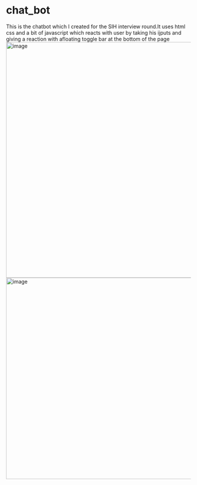 # chat_bot
This is the chatbot which I created for the SIH interview round.It uses html css and a bit of javascript which reacts with user by taking his ijputs and giving a reaction with afloating toggle bar at the bottom of the page
<img width="642" alt="image" src="https://github.com/user-attachments/assets/6a11e9da-f172-45af-a29d-37bfd65b55fc">
<img width="549" alt="image" src="https://github.com/user-attachments/assets/dd24ea0c-2278-428c-bb1f-16b2d8caa70c">
